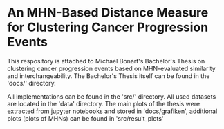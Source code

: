 # An MHN-Based Distance Measure for Clustering Cancer Progression Events

This respository is attached to Michael Bonart's Bachelor's Thesis on clustering cancer progression events based on MHN-evaluated similarity and interchangeability.
The Bachelor's Thesis itself can be found in the 'docs/' directory.

All implementations can be found in the 'src/' directory.
All used datasets are located in the 'data' directory.
The main plots of the thesis were extracted from jupyter notebooks and stored in 'docs/grafiken', additional plots (plots of MHNs) can be found in 'src/result_plots'


